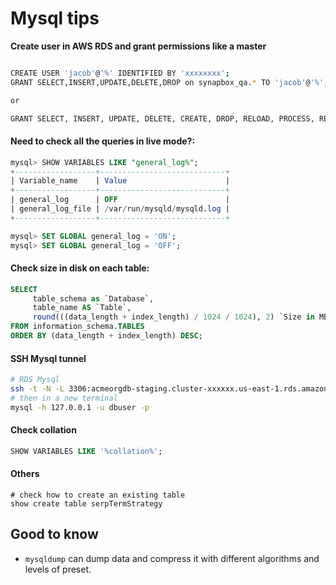 # Mysql tips



**Create user in AWS RDS and grant permissions like a master**

```bash

CREATE USER 'jacob'@'%' IDENTIFIED BY 'xxxxxxxx';
GRANT SELECT,INSERT,UPDATE,DELETE,DROP on synapbox_qa.* TO 'jacob'@'%';

or

GRANT SELECT, INSERT, UPDATE, DELETE, CREATE, DROP, RELOAD, PROCESS, REFERENCES, INDEX, ALTER, SHOW DATABASES, CREATE TEMPORARY TABLES, LOCK TABLES, EXECUTE, REPLICATION SLAVE, REPLICATION CLIENT, CREATE VIEW, SHOW VIEW, CREATE ROUTINE, ALTER ROUTINE, CREATE USER, EVENT, TRIGGER, LOAD FROM S3, SELECT INTO S3, INVOKE LAMBDA ON synapbox_qa.* TO 'jacob'@'%' IDENTIFIED BY PASSWORD WITH GRANT OPTION

```



#### Need to check all the queries in live mode?:

```sql
mysql> SHOW VARIABLES LIKE "general_log%";
+------------------+----------------------------+
| Variable_name    | Value                      |
+------------------+----------------------------+
| general_log      | OFF                        |
| general_log_file | /var/run/mysqld/mysqld.log |
+------------------+----------------------------+

mysql> SET GLOBAL general_log = 'ON';
mysql> SET GLOBAL general_log = 'OFF';
```

#### Check size in disk on each table:

```sql
SELECT 
     table_schema as `Database`, 
     table_name AS `Table`, 
     round(((data_length + index_length) / 1024 / 1024), 2) `Size in MB` 
FROM information_schema.TABLES 
ORDER BY (data_length + index_length) DESC;
```

#### SSH Mysql tunnel

```bash
# RDS Mysql
ssh -t -N -L 3306:acmeorgdb-staging.cluster-xxxxxx.us-east-1.rds.amazonaws.com:3306 -i ~/.ssh/acmeorg-devops.pem ubuntu@$HOST
# then in a new terminal
mysql -h 127.0.0.1 -u dbuser -p
```

#### Check collation

```sql
SHOW VARIABLES LIKE '%collation%';
```



#### Others

```mysql
# check how to create an existing table
show create table serpTermStrategy
```





## Good to know

- `mysqldump` can dump data and compress it with different algorithms and levels of preset.

